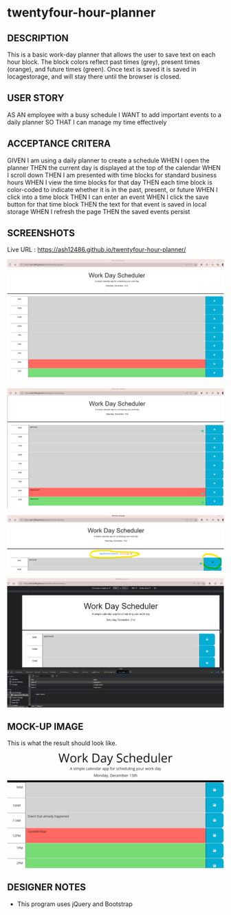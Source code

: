 # twentyfour-hour-planner

## DESCRIPTION
This is a basic work-day planner that allows the user to save text on each hour block. The block colors reflect past times (grey), present times (orange), and future times (green). Once text is saved it is saved in locagestorage, and will stay there until the browser is closed.


## USER STORY
AS AN employee with a busy schedule
I WANT to add important events to a daily planner
SO THAT I can manage my time effectively

## ACCEPTANCE CRITERA
GIVEN I am using a daily planner to create a schedule
WHEN I open the planner
THEN the current day is displayed at the top of the calendar
WHEN I scroll down
THEN I am presented with time blocks for standard business hours
WHEN I view the time blocks for that day
THEN each time block is color-coded to indicate whether it is in the past, present, or future
WHEN I click into a time block
THEN I can enter an event
WHEN I click the save button for that time block
THEN the text for that event is saved in local storage
WHEN I refresh the page
THEN the saved events persist

## SCREENSHOTS
Live URL : https://ash12486.github.io/twentyfour-hour-planner/

![Homepage](./Assets/Images/homepage.png)

![Past, Present, Future](./assets/images/past%20present%20future.png)


![Save Message](./assets/images/savebutton.png)


![Locage Storage](./assets/images/localestorage.png)


## MOCK-UP IMAGE
This is what the result should look like.

![Final result](./assets/images/mock-up.gif)

## DESIGNER NOTES
* This program uses jQuery and Bootstrap
